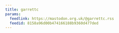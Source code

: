 ```yaml
---
title: garrettc
params:
  feedlink: https://mastodon.org.uk/@garrettc.rss
  feedid: 8158a96d00b474166188b9360d477ded
---
```

